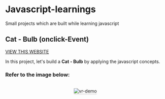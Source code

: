 # Javascript-learnings
Small projects  which are built while learning javascript 

## Cat - Bulb (onclick-Event)

[VIEW THIS WEBSITE](https://hari09catbulb.ccbp.tech/)

In this project, let's build a **Cat - Bulb** by applying the javascript concepts.


### Refer to the image below:

<br/>
<div style="text-align: center;">
    <img src="https://res.cloudinary.com/harikrishnar/image/upload/v1682699002/cat-bulb_wy5zye.png" alt="vr-demo" style="max-width:70%;box-shadow:0 2.8px 2.2px rgba(0, 0, 0, 0.12)">
</div>
<br/>   
